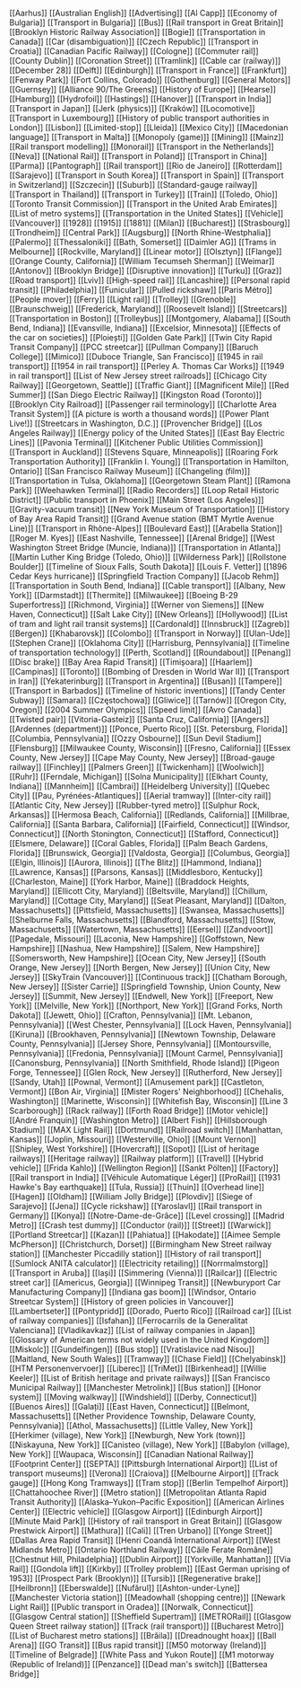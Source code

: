 [[Aarhus]]
[[Australian English]]
[[Advertising]]
[[Al Capp]]
[[Economy of Bulgaria]]
[[Transport in Bulgaria]]
[[Bus]]
[[Rail transport in Great Britain]]
[[Brooklyn Historic Railway Association]]
[[Bogie]]
[[Transportation in Canada]]
[[Car (disambiguation)]]
[[Czech Republic]]
[[Transport in Croatia]]
[[Canadian Pacific Railway]]
[[Cologne]]
[[Commuter rail]]
[[County Dublin]]
[[Coronation Street]]
[[Tramlink]]
[[Cable car (railway)]]
[[December 28]]
[[Delft]]
[[Edinburgh]]
[[Transport in France]]
[[Frankfurt]]
[[Fenway Park]]
[[Fort Collins, Colorado]]
[[Gothenburg]]
[[General Motors]]
[[Guernsey]]
[[Alliance 90/The Greens]]
[[History of Europe]]
[[Hearse]]
[[Hamburg]]
[[Hydrofoil]]
[[Hastings]]
[[Hanover]]
[[Transport in India]]
[[Transport in Japan]]
[[Jerk (physics)]]
[[Kraków]]
[[Locomotive]]
[[Transport in Luxembourg]]
[[History of public transport authorities in London]]
[[Lisbon]]
[[Limited-stop]]
[[Lleida]]
[[Mexico City]]
[[Macedonian language]]
[[Transport in Malta]]
[[Monopoly (game)]]
[[Mining]]
[[Mainz]]
[[Rail transport modelling]]
[[Monorail]]
[[Transport in the Netherlands]]
[[Neva]]
[[National Rail]]
[[Transport in Poland]]
[[Transport in China]]
[[Parma]]
[[Pantograph]]
[[Rail transport]]
[[Rio de Janeiro]]
[[Rotterdam]]
[[Sarajevo]]
[[Transport in South Korea]]
[[Transport in Spain]]
[[Transport in Switzerland]]
[[Szczecin]]
[[Suburb]]
[[Standard-gauge railway]]
[[Transport in Thailand]]
[[Transport in Turkey]]
[[Train]]
[[Toledo, Ohio]]
[[Toronto Transit Commission]]
[[Transport in the United Arab Emirates]]
[[List of metro systems]]
[[Transportation in the United States]]
[[Vehicle]]
[[Vancouver]]
[[1928]]
[[1915]]
[[1881]]
[[Milan]]
[[Bucharest]]
[[Strasbourg]]
[[Trondheim]]
[[Central Park]]
[[Augsburg]]
[[North Rhine-Westphalia]]
[[Palermo]]
[[Thessaloniki]]
[[Bath, Somerset]]
[[Daimler AG]]
[[Trams in Melbourne]]
[[Rockville, Maryland]]
[[Linear motor]]
[[Olsztyn]]
[[Flange]]
[[Orange County, California]]
[[William Tecumseh Sherman]]
[[Weimar]]
[[Antonov]]
[[Brooklyn Bridge]]
[[Disruptive innovation]]
[[Turku]]
[[Graz]]
[[Road transport]]
[[Lviv]]
[[High-speed rail]]
[[Lancashire]]
[[Personal rapid transit]]
[[Philadelphia]]
[[Funicular]]
[[Pulled rickshaw]]
[[Paris Métro]]
[[People mover]]
[[Ferry]]
[[Light rail]]
[[Trolley]]
[[Grenoble]]
[[Braunschweig]]
[[Frederick, Maryland]]
[[Roosevelt Island]]
[[Streetcars]]
[[Transportation in Boston]]
[[Trolleybus]]
[[Montgomery, Alabama]]
[[South Bend, Indiana]]
[[Evansville, Indiana]]
[[Excelsior, Minnesota]]
[[Effects of the car on societies]]
[[Ploiești]]
[[Golden Gate Park]]
[[Twin City Rapid Transit Company]]
[[PCC streetcar]]
[[Pullman Company]]
[[Baruch College]]
[[Mimico]]
[[Duboce Triangle, San Francisco]]
[[1945 in rail transport]]
[[1954 in rail transport]]
[[Perley A. Thomas Car Works]]
[[1949 in rail transport]]
[[List of New Jersey street railroads]]
[[Chicago City Railway]]
[[Georgetown, Seattle]]
[[Traffic Giant]]
[[Magnificent Mile]]
[[Red Summer]]
[[San Diego Electric Railway]]
[[Kingston Road (Toronto)]]
[[Brooklyn City Railroad]]
[[Passenger rail terminology]]
[[Charlotte Area Transit System]]
[[A picture is worth a thousand words]]
[[Power Plant Live!]]
[[Streetcars in Washington, D.C.]]
[[Provencher Bridge]]
[[Los Angeles Railway]]
[[Energy policy of the United States]]
[[East Bay Electric Lines]]
[[Pavonia Terminal]]
[[Kitchener Public Utilities Commission]]
[[Transport in Auckland]]
[[Stevens Square, Minneapolis]]
[[Roaring Fork Transportation Authority]]
[[Franklin I. Young]]
[[Transportation in Hamilton, Ontario]]
[[San Francisco Railway Museum]]
[[Changeling (film)]]
[[Transportation in Tulsa, Oklahoma]]
[[Georgetown Steam Plant]]
[[Ramona Park]]
[[Weehawken Terminal]]
[[Radio Recorders]]
[[Loop Retail Historic District]]
[[Public transport in Phoenix]]
[[Main Street (Los Angeles)]]
[[Gravity-vacuum transit]]
[[New York Museum of Transportation]]
[[History of Bay Area Rapid Transit]]
[[Grand Avenue station (BMT Myrtle Avenue Line)]]
[[Transport in Rhône-Alpes]]
[[Boulevard East]]
[[Arabella Station]]
[[Roger M. Kyes]]
[[East Nashville, Tennessee]]
[[Arenal Bridge]]
[[West Washington Street Bridge (Muncie, Indiana)]]
[[Transportation in Atlanta]]
[[Martin Luther King Bridge (Toledo, Ohio)]]
[[Wilderness Park]]
[[Rollstone Boulder]]
[[Timeline of Sioux Falls, South Dakota]]
[[Louis F. Vetter]]
[[1896 Cedar Keys hurricane]]
[[Springfield Traction Company]]
[[Jacob Rehm]]
[[Transportation in South Bend, Indiana]]
[[Cable transport]]
[[Albany, New York]]
[[Darmstadt]]
[[Thermite]]
[[Milwaukee]]
[[Boeing B-29 Superfortress]]
[[Richmond, Virginia]]
[[Werner von Siemens]]
[[New Haven, Connecticut]]
[[Salt Lake City]]
[[New Orleans]]
[[Hollywood]]
[[List of tram and light rail transit systems]]
[[Cardonald]]
[[Innsbruck]]
[[Zagreb]]
[[Bergen]]
[[Khabarovsk]]
[[Colombo]]
[[Transport in Norway]]
[[Ulan-Ude]]
[[Stephen Crane]]
[[Oklahoma City]]
[[Harrisburg, Pennsylvania]]
[[Timeline of transportation technology]]
[[Perth, Scotland]]
[[Roundabout]]
[[Penang]]
[[Disc brake]]
[[Bay Area Rapid Transit]]
[[Timișoara]]
[[Haarlem]]
[[Campinas]]
[[Toronto]]
[[Bombing of Dresden in World War II]]
[[Transport in Iran]]
[[Yekaterinburg]]
[[Transport in Argentina]]
[[Busan]]
[[Tampere]]
[[Transport in Barbados]]
[[Timeline of historic inventions]]
[[Tandy Center Subway]]
[[Samara]]
[[Częstochowa]]
[[Gliwice]]
[[Tarnów]]
[[Oregon City, Oregon]]
[[2004 Summer Olympics]]
[[Speed limit]]
[[Avro Canada]]
[[Twisted pair]]
[[Vitoria-Gasteiz]]
[[Santa Cruz, California]]
[[Angers]]
[[Ardennes (department)]]
[[Ponce, Puerto Rico]]
[[St. Petersburg, Florida]]
[[Columbia, Pennsylvania]]
[[Ozzy Osbourne]]
[[Sun Devil Stadium]]
[[Flensburg]]
[[Milwaukee County, Wisconsin]]
[[Fresno, California]]
[[Essex County, New Jersey]]
[[Cape May County, New Jersey]]
[[Broad-gauge railway]]
[[Finchley]]
[[Palmers Green]]
[[Twickenham]]
[[Woolwich]]
[[Ruhr]]
[[Ferndale, Michigan]]
[[Solna Municipality]]
[[Elkhart County, Indiana]]
[[Mannheim]]
[[Cambrai]]
[[Heidelberg University]]
[[Quebec City]]
[[Pau, Pyrénées-Atlantiques]]
[[Aerial tramway]]
[[Inter-city rail]]
[[Atlantic City, New Jersey]]
[[Rubber-tyred metro]]
[[Sulphur Rock, Arkansas]]
[[Hermosa Beach, California]]
[[Redlands, California]]
[[Millbrae, California]]
[[Santa Barbara, California]]
[[Fairfield, Connecticut]]
[[Windsor, Connecticut]]
[[North Stonington, Connecticut]]
[[Stafford, Connecticut]]
[[Elsmere, Delaware]]
[[Coral Gables, Florida]]
[[Palm Beach Gardens, Florida]]
[[Brunswick, Georgia]]
[[Valdosta, Georgia]]
[[Columbus, Georgia]]
[[Elgin, Illinois]]
[[Aurora, Illinois]]
[[The Blitz]]
[[Hammond, Indiana]]
[[Lawrence, Kansas]]
[[Parsons, Kansas]]
[[Middlesboro, Kentucky]]
[[Charleston, Maine]]
[[York Harbor, Maine]]
[[Braddock Heights, Maryland]]
[[Ellicott City, Maryland]]
[[Beltsville, Maryland]]
[[Chillum, Maryland]]
[[Cottage City, Maryland]]
[[Seat Pleasant, Maryland]]
[[Dalton, Massachusetts]]
[[Pittsfield, Massachusetts]]
[[Swansea, Massachusetts]]
[[Shelburne Falls, Massachusetts]]
[[Blandford, Massachusetts]]
[[Stow, Massachusetts]]
[[Watertown, Massachusetts]]
[[Eersel]]
[[Zandvoort]]
[[Pagedale, Missouri]]
[[Laconia, New Hampshire]]
[[Goffstown, New Hampshire]]
[[Nashua, New Hampshire]]
[[Salem, New Hampshire]]
[[Somersworth, New Hampshire]]
[[Ocean City, New Jersey]]
[[South Orange, New Jersey]]
[[North Bergen, New Jersey]]
[[Union City, New Jersey]]
[[SkyTrain (Vancouver)]]
[[Continuous track]]
[[Chatham Borough, New Jersey]]
[[Sister Carrie]]
[[Springfield Township, Union County, New Jersey]]
[[Summit, New Jersey]]
[[Endwell, New York]]
[[Freeport, New York]]
[[Melville, New York]]
[[Northport, New York]]
[[Grand Forks, North Dakota]]
[[Jewett, Ohio]]
[[Crafton, Pennsylvania]]
[[Mt. Lebanon, Pennsylvania]]
[[West Chester, Pennsylvania]]
[[Lock Haven, Pennsylvania]]
[[Kiruna]]
[[Brookhaven, Pennsylvania]]
[[Newtown Township, Delaware County, Pennsylvania]]
[[Jersey Shore, Pennsylvania]]
[[Montoursville, Pennsylvania]]
[[Fredonia, Pennsylvania]]
[[Mount Carmel, Pennsylvania]]
[[Canonsburg, Pennsylvania]]
[[North Smithfield, Rhode Island]]
[[Pigeon Forge, Tennessee]]
[[Glen Rock, New Jersey]]
[[Rutherford, New Jersey]]
[[Sandy, Utah]]
[[Pownal, Vermont]]
[[Amusement park]]
[[Castleton, Vermont]]
[[Bon Air, Virginia]]
[[Mister Rogers' Neighborhood]]
[[Chehalis, Washington]]
[[Marinette, Wisconsin]]
[[Whitefish Bay, Wisconsin]]
[[Line 3 Scarborough]]
[[Rack railway]]
[[Forth Road Bridge]]
[[Motor vehicle]]
[[André Franquin]]
[[Washington Metro]]
[[Albert Fish]]
[[Hillsborough Stadium]]
[[MAX Light Rail]]
[[Dortmund]]
[[Railroad switch]]
[[Manhattan, Kansas]]
[[Joplin, Missouri]]
[[Westerville, Ohio]]
[[Mount Vernon]]
[[Shipley, West Yorkshire]]
[[Hovercraft]]
[[Sopot]]
[[List of heritage railways]]
[[Heritage railway]]
[[Railway platform]]
[[Travel]]
[[Hybrid vehicle]]
[[Frida Kahlo]]
[[Wellington Region]]
[[Sankt Pölten]]
[[Factory]]
[[Rail transport in India]]
[[Véhicule Automatique Léger]]
[[ProRail]]
[[1931 Hawke's Bay earthquake]]
[[Tula, Russia]]
[[Thuin]]
[[Overhead line]]
[[Hagen]]
[[Oldham]]
[[William Jolly Bridge]]
[[Plovdiv]]
[[Siege of Sarajevo]]
[[Jena]]
[[Cycle rickshaw]]
[[Yaroslavl]]
[[Rail transport in Germany]]
[[Konya]]
[[Notre-Dame-de-Grâce]]
[[Level crossing]]
[[Madrid Metro]]
[[Crash test dummy]]
[[Conductor (rail)]]
[[Street]]
[[Warwick]]
[[Portland Streetcar]]
[[Kazan]]
[[Pahiatua]]
[[Hakodate]]
[[Aimee Semple McPherson]]
[[Christchurch, Dorset]]
[[Birmingham New Street railway station]]
[[Manchester Piccadilly station]]
[[History of rail transport]]
[[Sumlock ANITA calculator]]
[[Electricity retailing]]
[[Norrmalmstorg]]
[[Transport in Aruba]]
[[Iași]]
[[Simmering (Vienna)]]
[[Railcar]]
[[Electric street car]]
[[Americus, Georgia]]
[[Winnipeg Transit]]
[[Newburyport Car Manufacturing Company]]
[[Indiana gas boom]]
[[Windsor, Ontario Streetcar System]]
[[History of green policies in Vancouver]]
[[Lambertseter]]
[[Pontypridd]]
[[Dorado, Puerto Rico]]
[[Railroad car]]
[[List of railway companies]]
[[Isfahan]]
[[Ferrocarrils de la Generalitat Valenciana]]
[[Vladikavkaz]]
[[List of railway companies in Japan]]
[[Glossary of American terms not widely used in the United Kingdom]]
[[Miskolc]]
[[Gundelfingen]]
[[Bus stop]]
[[Vratislavice nad Nisou]]
[[Maitland, New South Wales]]
[[Tramway]]
[[Chase Field]]
[[Chelyabinsk]]
[[HTM Personenvervoer]]
[[Liberec]]
[[TriMet]]
[[Birkenhead]]
[[Willie Keeler]]
[[List of British heritage and private railways]]
[[San Francisco Municipal Railway]]
[[Manchester Metrolink]]
[[Bus station]]
[[Honor system]]
[[Moving walkway]]
[[Windshield]]
[[Derby, Connecticut]]
[[Buenos Aires]]
[[Galați]]
[[East Haven, Connecticut]]
[[Belmont, Massachusetts]]
[[Nether Providence Township, Delaware County, Pennsylvania]]
[[Athol, Massachusetts]]
[[Little Valley, New York]]
[[Herkimer (village), New York]]
[[Newburgh, New York (town)]]
[[Niskayuna, New York]]
[[Canisteo (village), New York]]
[[Babylon (village), New York]]
[[Waupaca, Wisconsin]]
[[Canadian National Railway]]
[[Footprint Center]]
[[SEPTA]]
[[Pittsburgh International Airport]]
[[List of transport museums]]
[[Verona]]
[[Craiova]]
[[Melbourne Airport]]
[[Track gauge]]
[[Hong Kong Tramways]]
[[Tram stop]]
[[Berlin Tempelhof Airport]]
[[Chattahoochee River]]
[[Metro station]]
[[Metropolitan Atlanta Rapid Transit Authority]]
[[Alaska–Yukon–Pacific Exposition]]
[[American Airlines Center]]
[[Electric vehicle]]
[[Glasgow Airport]]
[[Edinburgh Airport]]
[[Minute Maid Park]]
[[History of rail transport in Great Britain]]
[[Glasgow Prestwick Airport]]
[[Mathura]]
[[Cali]]
[[Tren Urbano]]
[[Yonge Street]]
[[Dallas Area Rapid Transit]]
[[Henri Coandă International Airport]]
[[West Midlands Metro]]
[[Ontario Northland Railway]]
[[Căile Ferate Române]]
[[Chestnut Hill, Philadelphia]]
[[Dublin Airport]]
[[Yorkville, Manhattan]]
[[Via Rail]]
[[Gondola lift]]
[[Kirkby]]
[[Trolley problem]]
[[East German uprising of 1953]]
[[Prospect Park (Brooklyn)]]
[[Tursib]]
[[Regenerative brake]]
[[Heilbronn]]
[[Eberswalde]]
[[Nufărul]]
[[Ashton-under-Lyne]]
[[Manchester Victoria station]]
[[Meadowhall (shopping centre)]]
[[Newark Light Rail]]
[[Public transport in Oradea]]
[[Norwalk, Connecticut]]
[[Glasgow Central station]]
[[Sheffield Supertram]]
[[METRORail]]
[[Glasgow Queen Street railway station]]
[[Track (rail transport)]]
[[Bucharest Metro]]
[[List of Bucharest metro stations]]
[[Brăila]]
[[Dreadnought hoax]]
[[Ball Arena]]
[[GO Transit]]
[[Bus rapid transit]]
[[M50 motorway (Ireland)]]
[[Timeline of Belgrade]]
[[White Pass and Yukon Route]]
[[M1 motorway (Republic of Ireland)]]
[[Penzance]]
[[Dead man's switch]]
[[Battersea Bridge]]

